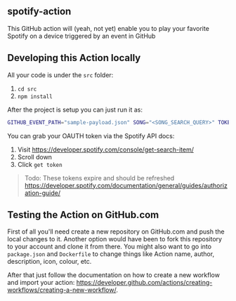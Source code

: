 ## spotify-action

This GitHub action will (yeah, not yet) enable you to play your favorite Spotify on a device triggered by an event in GitHub

## Developing this Action locally

All your code is under the `src` folder:
 1. `cd src`
 2. `npm install`

After the project is setup you can just run it as: 

```bash
GITHUB_EVENT_PATH="sample-payload.json" SONG="<SONG_SEARCH_QUERY>" TOKEN="<Spotify OAUTH token"> DEVICE="" node action.js
```

You can grab your OAUTH token via the Spotify API docs: 
  1. Visit https://developer.spotify.com/console/get-search-item/
  2. Scroll down
  3. Click `get token`

> Todo: These tokens expire and should be refreshed https://developer.spotify.com/documentation/general/guides/authorization-guide/
 
## Testing the Action on GitHub.com

First of all you'll need create a new repository on GitHub.com and push the local changes to it. Another option would have been to fork this repository to your account and clone it from there. You might also want to go into `package.json` and `Dockerfile` to change things like Action name, author, description, icon, colour, etc.

After that just follow the documentation on how to create a new workflow and import your action: https://developer.github.com/actions/creating-workflows/creating-a-new-workflow/.

